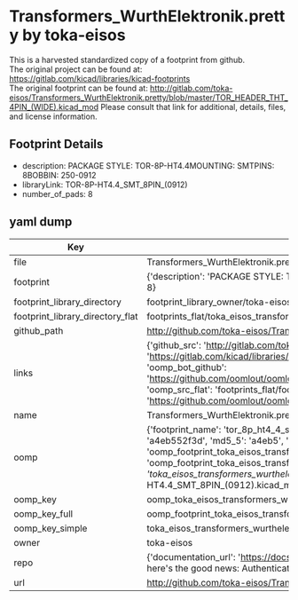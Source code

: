 # Transformers_WurthElektronik.pretty by toka-eisos  
This is a harvested standardized copy of a footprint from github.  
The original project can be found at:  
https://gitlab.com/kicad/libraries/kicad-footprints  
The original footprint can be found at:
http://gitlab.com/toka-eisos/Transformers_WurthElektronik.pretty/blob/master/TOR_HEADER_THT_4PIN_(WIDE).kicad_mod
Please consult that link for additional, details, files, and license information.  
## Footprint Details
* description: PACKAGE STYLE: TOR-8P-HT4.4MOUNTING: SMTPINS: 8BOBBIN: 250-0912  
* libraryLink: TOR-8P-HT4.4_SMT_8PIN_(0912)  
* number_of_pads: 8  
## yaml dump  
| Key | Value |  
| --- | --- |  
| file | Transformers_WurthElektronik.pretty/TOR-8P-HT4.4_SMT_8PIN_(0912).kicad_mod |  
| footprint | {'description': 'PACKAGE STYLE: TOR-8P-HT4.4MOUNTING: SMTPINS: 8BOBBIN: 250-0912', 'libraryLink': 'TOR-8P-HT4.4_SMT_8PIN_(0912)', 'number_of_pads': 8} |  
| footprint_library_directory | footprint_library_owner/toka-eisos_Transformers_WurthElektronik.pretty |  
| footprint_library_directory_flat | footprints_flat/toka_eisos_transformers_wurthelektronik_tor_8p_ht4_4_smt_8pin_(0912)/working |  
| github_path | http://github.com/toka-eisos/Transformers_WurthElektronik.pretty/blob/master/TOR-8P-HT4.4_SMT_8PIN_(0912).kicad_mod |  
| links | {'github_src': 'http://gitlab.com/toka-eisos/Transformers_WurthElektronik.pretty/blob/master/TOR_HEADER_THT_4PIN_(WIDE).kicad_mod', 'github_src_repo': 'https://gitlab.com/kicad/libraries/kicad-footprints', 'oomp_bot': 'footprints/toka_eisos_transformers_wurthelektronik_tor_8p_ht4_4_smt_8pin_(0912)/working', 'oomp_bot_github': 'https://github.com/oomlout/oomlout_oomp_footprint_bot/tree/main/footprints/toka_eisos_transformers_wurthelektronik_tor_8p_ht4_4_smt_8pin_(0912)/working', 'oomp_src_flat': 'footprints_flat/footprints_flat/toka_eisos_transformers_wurthelektronik_tor_8p_ht4_4_smt_8pin_(0912)/working', 'oomp_src_flat_github': 'https://github.com/oomlout/oomlout_oomp_footprint_src/tree/main/footprints_flat/toka_eisos_transformers_wurthelektronik_tor_8p_ht4_4_smt_8pin_(0912)/working'} |  
| name | Transformers_WurthElektronik.pretty |  
| oomp | {'footprint_name': 'tor_8p_ht4_4_smt_8pin_(0912)', 'library_name': 'transformers_wurthelektronik', 'md5': 'a4eb552f3da2a8843e9061deb65f00a2', 'md5_10': 'a4eb552f3d', 'md5_5': 'a4eb5', 'md5_6': 'a4eb55', 'oomp_key': 'oomp_toka_eisos_transformers_wurthelektronik_tor_8p_ht4_4_smt_8pin_(0912)', 'oomp_key_extra': 'oomp_footprint_toka_eisos_transformers_wurthelektronik_tor_8p_ht4_4_smt_8pin_(0912)', 'oomp_key_full': 'oomp_footprint_toka_eisos_transformers_wurthelektronik_tor_8p_ht4_4_smt_8pin_(0912)_a4eb55', 'oomp_key_simple': 'toka_eisos_transformers_wurthelektronik_tor_8p_ht4_4_smt_8pin_(0912)', 'original_filename': 'Transformers_WurthElektronik.pretty/TOR-8P-HT4.4_SMT_8PIN_(0912).kicad_mod', 'owner_name': 'toka_eisos'} |  
| oomp_key | oomp_toka_eisos_transformers_wurthelektronik_tor_8p_ht4_4_smt_8pin_(0912) |  
| oomp_key_full | oomp_footprint_toka_eisos_transformers_wurthelektronik_tor_8p_ht4_4_smt_8pin_(0912) |  
| oomp_key_simple | toka_eisos_transformers_wurthelektronik_tor_8p_ht4_4_smt_8pin_(0912) |  
| owner | toka-eisos |  
| repo | {'documentation_url': 'https://docs.github.com/rest/overview/resources-in-the-rest-api#rate-limiting', 'message': "API rate limit exceeded for 84.66.173.59. (But here's the good news: Authenticated requests get a higher rate limit. Check out the documentation for more details.)"} |  
| url | http://github.com/toka-eisos/Transformers_WurthElektronik.pretty |  


